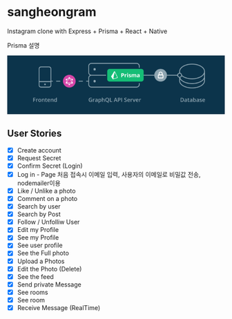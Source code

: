 # sangheongram

Instagram clone with Express + Prisma + React + Native

Prisma 설명

![Prisma](./images/image1.PNG)

## User Stories

- [x] Create account
- [x] Request Secret
- [x] Confirm Secret (Login)
- [x] Log in - Page 처음 접속시 이메일 입력, 사용자의 이메일로 비밀값 전송, nodemailer이용
- [x] Like / Unlike a photo
- [x] Comment on a photo
- [x] Search by user
- [x] Search by Post
- [x] Follow / Unfolliw User
- [x] Edit my Profile
- [x] See my Profile
- [x] See user profile
- [x] See the Full photo
- [x] Upload a Photos
- [x] Edit the Photo (Delete)
- [x] See the feed
- [x] Send private Message
- [x] See rooms
- [x] See room
- [x] Receive Message (RealTime)
